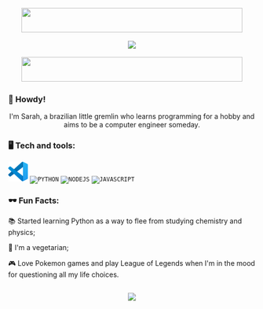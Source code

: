  <p align="center">
  <img src="https://media0.giphy.com/media/35GLMzlUfq7iPwaSzi/giphy.gif?cid=6c09b952fx2j3k42uhno9iom9ny5w73eknvhhdu3p6guol2n&rid=giphy.gif&ct=s" width="450" height=50>
<p align="center">
  <img src="https://media.tenor.com/X_5a8YB4ersAAAAd/racoons.gif" width="350">
 <p align="center">
  <img src="https://media0.giphy.com/media/35GLMzlUfq7iPwaSzi/giphy.gif?cid=6c09b952fx2j3k42uhno9iom9ny5w73eknvhhdu3p6guol2n&rid=giphy.gif&ct=s" width="450" height=50>
</p>

### 👋 Howdy!
<p align="center">I'm Sarah, a brazilian little gremlin who learns programming for a hobby and aims to be a computer engineer someday.
</p>

### 🖥️ Tech and tools: 
<code><img width="40px" src="https://github.com/devicons/devicon/blob/master/icons/vscode/vscode-original.svg" title = "MSVC"/></code>
<code><img width="40px" src="https://cdn.jsdelivr.net/gh/devicons/devicon/icons/python/python-original-wordmark.svg" title = "PYTHON"/></code>
<code><img width="40px" src="https://cdn.jsdelivr.net/gh/devicons/devicon/icons/nodejs/nodejs-original.svg" title = "NODEJS"/></code>
<code><img width="40px" src="https://cdn.jsdelivr.net/gh/devicons/devicon/icons/javascript/javascript-original.svg" title = "JAVASCRIPT"/></code>

<div display="inline-block">
 
### 🕶 Fun Facts:
 <p align="left">📚 Started learning Python as a way to flee from studying chemistry and physics;</p>
 <p align="left">🥦 I'm a vegetarian;</p>
 <p align="left">🎮 Love Pokemon games and play League of Legends when I'm in the mood for questioning all my life choices.</p>
</div>

##
<p align="center">
<a href="https://github.com/Gremslin">
  <img height="180em" src="https://github-readme-stats-eight-theta.vercel.app/api?username=Gremslin&show_icons=true&theme=algolia&include_all_commits=true&count_private=true"/>

</a>
</p>
